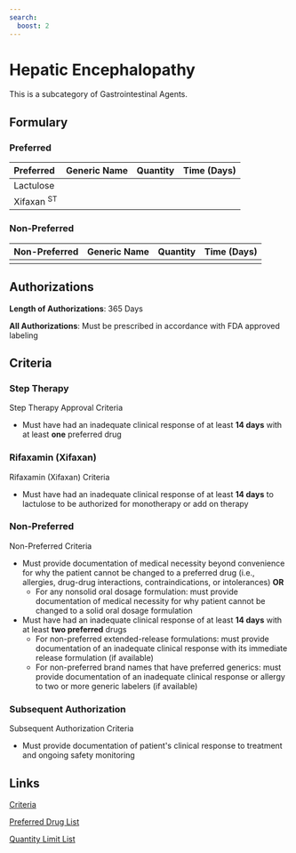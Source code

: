 ```yaml
---
search:
  boost: 2 
---
```


# Hepatic Encephalopathy

This is a subcategory of Gastrointestinal Agents.

## Formulary

### Preferred

| Preferred             | Generic Name | Quantity | Time (Days) |
| :-------------------- | :----------- | :------: | :---------: |
| Lactulose             |              |          |             |
| Xifaxan <sup>ST</sup> |              |          |             |

### Non-Preferred

| Non-Preferred | Generic Name | Quantity | Time (Days) |
| :------------ | :----------- | :------: | :---------: |
|               |              |          |             |

## Authorizations

**Length of Authorizations**: 365 Days

**All Authorizations**: Must be prescribed in accordance with FDA approved labeling

## Criteria

### Step Therapy

Step Therapy Approval Criteria

- Must have had an inadequate clinical response of at least **14 days** with at least **one**
preferred drug

### Rifaxamin (Xifaxan)

Rifaxamin (Xifaxan) Criteria

- Must have had an inadequate clinical response of at least **14 days** to lactulose to be authorized for monotherapy or add on therapy

### Non-Preferred

Non-Preferred Criteria

- Must provide documentation of medical necessity beyond convenience for why the patient cannot be changed to a preferred drug (i.e., allergies, drug-drug interactions, contraindications, or intolerances) **OR**
    - For any nonsolid oral dosage formulation: must provide documentation of medical necessity for why patient cannot be changed to a solid oral dosage formulation
- Must have had an inadequate clinical response of at least **14 days** with at least **two preferred** drugs
    - For non-preferred extended-release formulations: must provide documentation of an inadequate clinical response with its immediate release formulation (if available)
    - For non-preferred brand names that have preferred generics: must provide documentation of an inadequate clinical response or allergy to two or more generic labelers (if available)

### Subsequent Authorization

Subsequent Authorization Criteria

- Must provide documentation of patient's clinical response to treatment and ongoing safety monitoring

## Links

[Criteria](https://pharmacy.medicaid.ohio.gov/sites/default/files/20230101_UPDL%20_Criteria_APPROVED.pdf#page=64)

[Preferred Drug List](https://pharmacy.medicaid.ohio.gov/sites/default/files/20230101_UPDL_APPROVED_12.13.22.pdf#page=23)

[Quantity Limit List](https://pharmacy.medicaid.ohio.gov/sites/default/files/20230101_Ohio_Medicaid_Quantity_Document_APPROVED.pdf)
